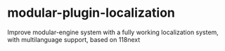 # modular-plugin-localization

Improve modular-engine system with a fully working localization system, with multilanguage support, based on 118next
